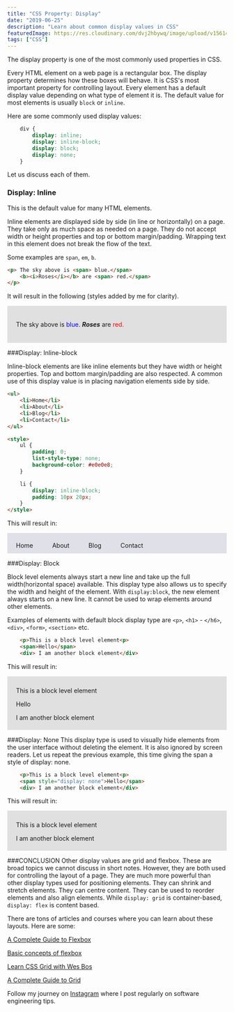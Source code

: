 ```yaml
---
title: "CSS Property: Display"
date: "2019-06-25"
description: "Learn about common display values in CSS"
featuredImage: https://res.cloudinary.com/dvj2hbywq/image/upload/v1561426476/Group_26_zv2l83.png
tags: ["CSS"]
---
```



The display property is one of the most commonly used properties in CSS. 

Every HTML element on a web page is a rectangular box. The display property determines how these boxes will behave.
It is CSS's most important property for controlling layout. Every element has a default display value depending on what type of element it is. The default value for most elements is usually `block` or `inline`.

Here are some commonly used display values:

```CSS
    div {
        display: inline;       
        display: inline-block;  
        display: block;        
        display: none;                
    }
```

Let us discuss each of them.

### Display: Inline
This is the default value for many HTML elements.

Inline elements are displayed side by side (in line or horizontally) on a page. They take only as much space as needed on a page. They do not accept width or height properties and top or bottom margin/padding. Wrapping text in this element does not break the flow of the text.

Some examples are `span`, `em`, `b`. 

```html
<p> The sky above is <span> blue.</span>
    <b><i>Roses</i></b> are <span> red.</span>
</p>
```

It will result in the following (styles added by me for clarity).
<div style="background-color: #e0e0e0; padding: 20px">
    <p> The sky above is <span style="color: blue"> blue.</span>
        <b><i>Roses</i></b> are <span style="color: red"> red.</span>
    </p>
</div>

###Display: Inline-block

Inline-block elements are like inline elements but they have width or height properties. Top and bottom margin/padding are also respected. A common use of this display value is in placing navigation elements side by side.

```html
<ul>
    <li>Home</li>
    <li>About</li>
    <li>Blog</li>
    <li>Contact</li>
</ul>

<style>
    ul {
        padding: 0;
        list-style-type: none;
        background-color: #e0e0e8;
    }

    li {
        display: inline-block;
        padding: 10px 20px;
    }
</style>

```
This will result in: 

<ul class="ul-example">
    <li>Home</li>
    <li>About</li>
    <li>Blog</li>
    <li>Contact</li>
</ul>

<style>
    .ul-example {
        padding: 0;
        list-style-type: none;
        background-color: #e0e0e8;
    }

    .ul-example li {
        display: inline-block;
        padding: 20px 20px 10px;
    }
</style>
###Display: Block

Block level elements always start a new line and take up the full width(horizontal space) available. This display type also allows us to specify the width and height of the element. With `display:block`, the new element always starts on a new line. It cannot be used to wrap elements around other elements.

Examples of elements with default block display type are `<p>`, `<h1>` - `</h6>`, `<div>`, `<form>`, `<section>` etc.

```html
    <p>This is a block level element<p>
    <span>Hello</span>
    <div> I am another block element</div>
```

This will result in:
<div style="background-color: #e0e0e0; padding: 10px 20px 20px;">
   <p style>This is a block level element<p>
    <span>Hello</span>
    <div> I am another block element</div>
</div>

###Display: None
This display type is used to visually hide elements from the user interface without deleting the element. It is also ignored by screen readers. Let us repeat the previous example, this time giving the span a style of display: none.


```html
    <p>This is a block level element<p>
    <span style="display: none">Hello</span>
    <div> I am another block element</div>
```
This will result in: 

<div style="background-color: #e0e0e0; padding: 10px 20px 20px;">
   <p>This is a block level element<p>
    <span style="display: none">Hello</span>
    <div> I am another block element</div>
</div>

###CONCLUSION
Other display values are grid and flexbox. These are broad topics we cannot discuss in short notes. However, they are both used for controlling the layout of a page. They are much more powerful than other display types used for positioning elements. They can shrink and stretch elements. They can centre content. They can be used to reorder elements and also align elements. While `display: grid` is container-based, `display: flex` is content based. 

There are tons of articles and courses where you can learn about these layouts. Here are some:

[A Complete Guide to Flexbox](https://css-tricks.com/snippets/css/a-guide-to-flexbox/)

[Basic concepts of flexbox](https://developer.mozilla.org/en-US/docs/Web/CSS/CSS_Flexible_Box_Layout/Basic_Concepts_of_Flexbox)

[Learn CSS Grid with Wes Bos](https://cssgrid.io/)

[A Complete Guide to Grid](https://css-tricks.com/snippets/css/complete-guide-grid/)

Follow my journey on [Instagram](https://www.instagram.com/sarah_codes_/) where I post regularly on software engineering tips.
